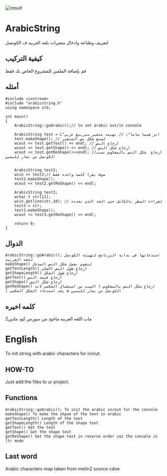 ![result](https://i.ibb.co/bPZxTTf/Screenshot-1.png)

# ArabicString
لتعريف وطباعه وادخال متغيرات بلغه العربيه ف الكونسل

## كيفية التركيب
قم بإضافة الملفين للمشروع الخاص بك ققط

## أمثله
```
#include <iostream>
#include "arabicstring.h"
using namespace std;

int main()
{
	ArabicString::goArabic();// to set arabic out/in console

	ArabicString test = L"اتز هيما ساما"; // تهيئه متغير سترينغ عربي
	test.makeShape(); // لصنع شكل نص المتغير
	wcout << test.getText() << endl; // ارجاع النص
	wcout << test.getShape() << endl; // ارجاع شكل النص
	wcout << test.getReShape()<<endl; //ارجاع  شكل النص بالمعكوس بسبب الكونسل من يسار لليمين 

	
	ArabicString test2;
	wcin >> test2;// سوف يقرا كلمه واحده فقط
	test2.makeShape();
	wcout << test2.getReShape() << endl;
	
	ArabicString test3;
	wchar_t str[11];
	wcin.getline(str,10); // لقراءه السطر بالكامل حتي الحد الذي تحدده
	test3 = str;
	test3.makeShape();
	wcout << test3.getReShape() << endl;
	
	return 0;
}

```
  
## الدوال
```
ArabicString::goArabic(); استدعائها في بدايه البرنامج لتهيئة الكونسل للغه العربيه
makeShape() لتقوم بعمل شكل النص المدخل
getTextLength() ارجاع طول النص الاصلي
getShapeLength() ارجاع طول الشكل
getText() ارجاع قيمه النص
getShape() ارجاع شكل النص
getReShape() ارجاع شكل النص بالمعكوس ( السبب من استعمال العكسي لانه الكونسل من يسار لليمين ف يجب استدعاء الشكل العكسي )
```
## كلمه اخيره
ماب اللغه العربيه ماخوذ من سورس كود ماتين2

# English
To init string with arabic characters for in/out.

## HOW-TO
Just add the files to ur project.

## Functions
```
ArabicString::goArabic(); To init the arabic in/out for the console
makeShape() To make the shpae of the text in arabic
getTextLength() Length of the text
getShapeLength() Length of the shape text
getText() Get the text
getShape() Get the shape text
getReShape() Get the shape text in reverse order cuz the console in ltr mode
```
## Last word
Arabic characters map taken from metin2 source cdoe
